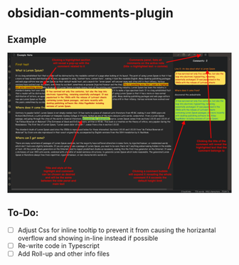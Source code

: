 # obsidian-comments-plugin


## Example

![example_1](./example.png)

## To-Do:
- [ ] Adjust Css for inline tooltip to prevent it from causing the horizantal overflow and showing in-line instead if possible
- [ ] Re-write code in Typescript
- [ ] Add Roll-up and other info files
